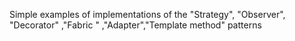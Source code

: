 Simple examples of implementations of the "Strategy", "Observer", "Decorator" ,"Fabric " ,"Adapter","Template method" patterns
